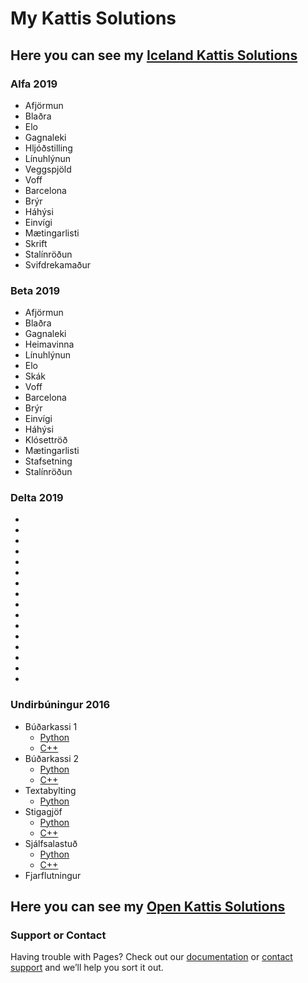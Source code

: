 # My Kattis Solutions

## Here you can see my [Iceland Kattis Solutions](https://github.com/Svessinn/Kattis/Iceland/100)

### Alfa 2019
* Afjörmun
* Blaðra
* Elo
* Gagnaleki
* Hljóðstilling
* Línuhlýnun
* Veggspjöld
* Voff
* Barcelona
* Brýr
* Háhýsi
* Einvígi
* Mætingarlisti
* Skrift
* Stalínröðun
* Svifdrekamaður

### Beta 2019
* Afjörmun
* Blaðra
* Gagnaleki
* Heimavinna
* Línuhlýnun
* Elo
* Skák
* Voff
* Barcelona
* Brýr
* Einvígi
* Háhýsi
* Klósettröð
* Mætingarlisti
* Stafsetning
* Stalínröðun

### Delta 2019
* 
* 
* 
* 
* 
* 
* 
* 
* 
* 
* 
* 
* 
* 
* 
* 


### Undirbúningur 2016
* Búðarkassi 1
  * [Python](https://github.com/Svessinn/Kattis/blob/master/Iceland/100/iceland.budarkassi1.py)
  * [C++](https://github.com/Svessinn/Kattis/blob/master/Iceland/100/iceland.budarkassi1.cpp)
* Búðarkassi 2
  * [Python](https://github.com/Svessinn/Kattis/blob/master/Iceland/100/iceland.budarkassi2.py)
  * [C++](https://github.com/Svessinn/Kattis/blob/master/Iceland/100/iceland.budarkassi2.cpp)
* Textabylting
  * [Python](https://github.com/Svessinn/Kattis/blob/master/Iceland/100/iceland.textabylting.py)
* Stigagjöf
  * [Python](https://github.com/Svessinn/Kattis/blob/master/Iceland/100/iceland.stigagjof.py)
  * [C++](https://github.com/Svessinn/Kattis/blob/master/Iceland/100/iceland.stigagjof.cpp)
* Sjálfsalastuð
  * [Python](https://github.com/Svessinn/Kattis/blob/master/Iceland/100/iceland.sjalfsalastud.py)
  * [C++](https://github.com/Svessinn/Kattis/blob/master/Iceland/100/iceland.sjalfsalastud.cpp)
* Fjarflutningur

## Here you can see my [Open Kattis Solutions](https://github.com/Svessinn/Kattis/Open)


### Support or Contact

Having trouble with Pages? Check out our [documentation](https://help.github.com/categories/github-pages-basics/) or [contact support](https://github.com/contact) and we’ll help you sort it out.
